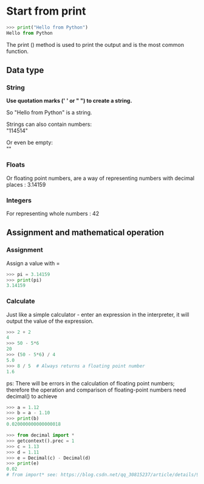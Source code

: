 # Start from print
``` Python
>>> print("Hello from Python")
Hello from Python
```
The print () method is used to print the output and is the most common function.

## Data type

### String
**Use quotation marks (' ' or " ") to create a string.**  

So "Hello from Python" is a string. 

Strings can also contain numbers:  
"114514" 

Or even be empty:  
""  

### Floats
Or floating point numbers, are a way of representing numbers with decimal places : 3.14159

### Integers
For representing whole numbers : 42

## Assignment and mathematical operation

### Assignment
Assign a value with = 
``` Python
>>> pi = 3.14159
>>> print(pi)
3.14159
```
### Calculate
Just like a simple calculator - enter an expression in the interpreter, it will output the value of the expression.
``` Python
>>> 2 + 2
4
>>> 50 - 5*6
20
>>> (50 - 5*6) / 4
5.0
>>> 8 / 5  # Always returns a floating point number
1.6
```

ps: There will be errors in the calculation of floating point numbers; therefore the operation and comparison of floating-point numbers need decimal() to achieve
``` Python
>>> a = 1.12
>>> b = a - 1.10
>>> print(b)
0.020000000000000018

>>> from decimal import *
>>> getcontext().prec = 1
>>> c = 1.13
>>> d = 1.11
>>> e = Decimal(c) - Decimal(d)
>>> print(e)
0.02
# from import* see: https://blog.csdn.net/qq_30815237/article/details/93203934
```
